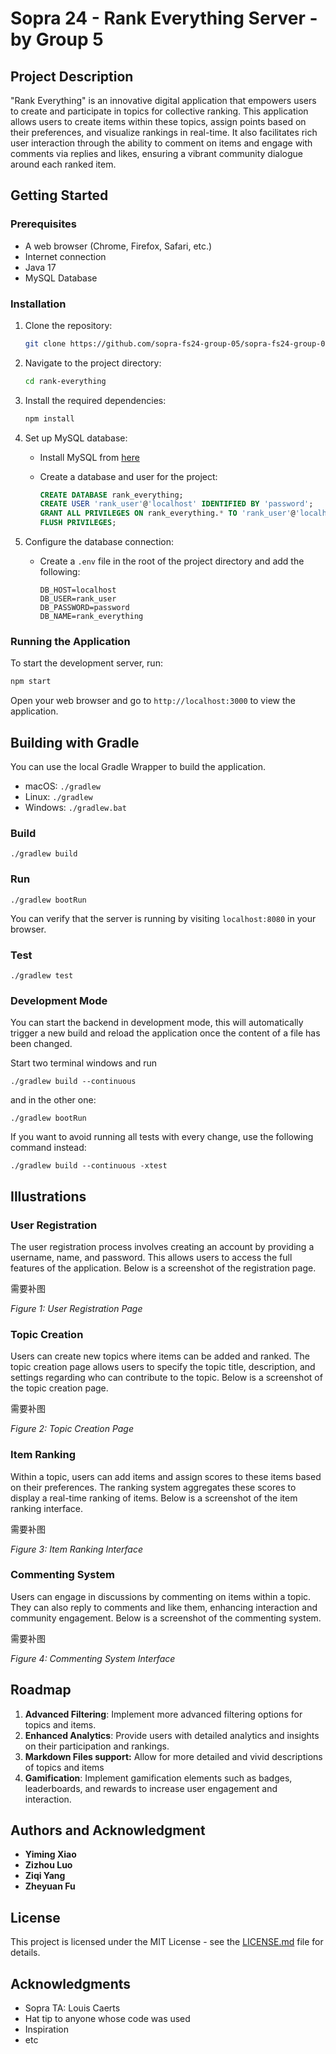 # Sopra 24 - Rank Everything Server - by Group 5

## Project Description

"Rank Everything" is an innovative digital application that empowers users to create and participate in topics for collective ranking. This application allows users to create items within these topics, assign points based on their preferences, and visualize rankings in real-time. It also facilitates rich user interaction through the ability to comment on items and engage with comments via replies and likes, ensuring a vibrant community dialogue around each ranked item.

## Getting Started

### Prerequisites

- A web browser (Chrome, Firefox, Safari, etc.)
- Internet connection
- Java 17
- MySQL Database

### Installation

1. Clone the repository:

   ```bash
   git clone https://github.com/sopra-fs24-group-05/sopra-fs24-group-05-server.git
   ```

2. Navigate to the project directory:

   ```bash
   cd rank-everything
   ```

3. Install the required dependencies:

   ```bash
   npm install
   ```

4. Set up MySQL database:

    - Install MySQL from [here](https://dev.mysql.com/downloads/installer/)

    - Create a database and user for the project:

      ```sql
      CREATE DATABASE rank_everything;
      CREATE USER 'rank_user'@'localhost' IDENTIFIED BY 'password';
      GRANT ALL PRIVILEGES ON rank_everything.* TO 'rank_user'@'localhost';
      FLUSH PRIVILEGES;
      ```

5. Configure the database connection:

    - Create a `.env` file in the root of the project directory and add the following:

      ```env
      DB_HOST=localhost
      DB_USER=rank_user
      DB_PASSWORD=password
      DB_NAME=rank_everything
      ```

### Running the Application

To start the development server, run:

```bash
npm start
```

Open your web browser and go to `http://localhost:3000` to view the application.

## Building with Gradle

You can use the local Gradle Wrapper to build the application.

- macOS: `./gradlew`
- Linux: `./gradlew`
- Windows: `./gradlew.bat`

### Build

```
./gradlew build
```

### Run

```
./gradlew bootRun
```

You can verify that the server is running by visiting `localhost:8080` in your browser.

### Test

```
./gradlew test
```

### Development Mode

You can start the backend in development mode, this will automatically trigger a new build and reload the application once the content of a file has been changed.

Start two terminal windows and run

```
./gradlew build --continuous
```

and in the other one:

```
./gradlew bootRun
```

If you want to avoid running all tests with every change, use the following command instead:

```
./gradlew build --continuous -xtest
```

## Illustrations

### User Registration

The user registration process involves creating an account by providing a username, name, and password. This allows users to access the full features of the application. Below is a screenshot of the registration page.

需要补图

*Figure 1: User Registration Page*



### Topic Creation

Users can create new topics where items can be added and ranked. The topic creation page allows users to specify the topic title, description, and settings regarding who can contribute to the topic. Below is a screenshot of the topic creation page.

需要补图

*Figure 2: Topic Creation Page*



### Item Ranking

Within a topic, users can add items and assign scores to these items based on their preferences. The ranking system aggregates these scores to display a real-time ranking of items. Below is a screenshot of the item ranking interface.

需要补图

*Figure 3: Item Ranking Interface*



### Commenting System

Users can engage in discussions by commenting on items within a topic. They can also reply to comments and like them, enhancing interaction and community engagement. Below is a screenshot of the commenting system.

需要补图

*Figure 4: Commenting System Interface*

## Roadmap

1. **Advanced Filtering**: Implement more advanced filtering options for topics and items.
2. **Enhanced Analytics**: Provide users with detailed analytics and insights on their participation and rankings.
3. **Markdown Files support:** Allow for more detailed and vivid descriptions of topics and items
4. **Gamification**: Implement gamification elements such as badges, leaderboards, and rewards to increase user engagement and interaction.

## Authors and Acknowledgment

- **Yiming Xiao**
- **Zizhou Luo**
- **Ziqi Yang**
- **Zheyuan Fu**

## License

This project is licensed under the MIT License - see the [LICENSE.md](https://github.com/sopra-fs24-group-05/sopra-fs24-group-05-server/blob/main/LICENSE) file for details.

## Acknowledgments

- Sopra TA: Louis Caerts
- Hat tip to anyone whose code was used
- Inspiration
- etc